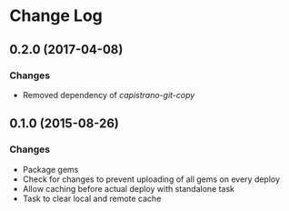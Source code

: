 # Change Log

## 0.2.0 (2017-04-08)
### Changes
  - Removed dependency of _capistrano-git-copy_

## 0.1.0 (2015-08-26)
### Changes
  - Package gems
  - Check for changes to prevent uploading of all gems on every deploy
  - Allow caching before actual deploy with standalone task
  - Task to clear local and remote cache

